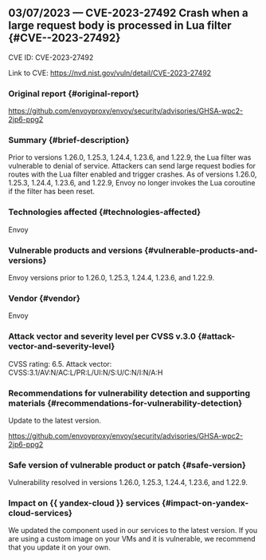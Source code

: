 ## 03/07/2023 — CVE-2023-27492 Crash when a large request body is processed in Lua filter {#CVE--2023-27492}

CVE ID: CVE-2023-27492

Link to CVE: <https://nvd.nist.gov/vuln/detail/CVE-2023-27492>

### Original report {#original-report}

<https://github.com/envoyproxy/envoy/security/advisories/GHSA-wpc2-2jp6-ppg2>

### Summary {#brief-description}

Prior to versions 1.26.0, 1.25.3, 1.24.4, 1.23.6, and 1.22.9, the Lua filter was vulnerable to denial of service. Attackers can send large request bodies for routes with the Lua filter enabled and trigger crashes. As of versions 1.26.0, 1.25.3, 1.24.4, 1.23.6, and 1.22.9, Envoy no longer invokes the Lua coroutine if the filter has been reset.

### Technologies affected {#technologies-affected}

Envoy

### Vulnerable products and versions {#vulnerable-products-and-versions}

Envoy versions prior to 1.26.0, 1.25.3, 1.24.4, 1.23.6, and 1.22.9.

### Vendor {#vendor}

Envoy

### Attack vector and severity level per CVSS v.3.0 {#attack-vector-and-severity-level}

CVSS rating: 6.5. Attack vector: CVSS:3.1/AV:N/AC:L/PR:L/UI:N/S:U/C:N/I:N/A:H

### Recommendations for vulnerability detection and supporting materials {#recommendations-for-vulnerability-detection}

Update to the latest version.

<https://github.com/envoyproxy/envoy/security/advisories/GHSA-wpc2-2jp6-ppg2>

### Safe version of vulnerable product or patch {#safe-version}

Vulnerability resolved in versions 1.26.0, 1.25.3, 1.24.4, 1.23.6, and 1.22.9.

### Impact on {{ yandex-cloud }} services {#impact-on-yandex-cloud-services}

We updated the component used in our services to the latest version. If you are using a custom image on your VMs and it is vulnerable, we recommend that you update it on your own.